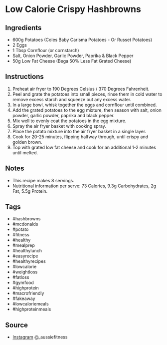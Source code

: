  # Low Calorie Crispy Hashbrowns

## Ingredients

- 600g Potatoes (Coles Baby Carisma Potatoes - Or Russet Potatoes)
- 2 Eggs
- 1 Tbsp Cornflour (or cornstarch)
- Salt, Onion Powder, Garlic Powder, Paprika & Black Pepper
- 50g Low Fat Cheese (Bega 50% Less Fat Grated Cheese)

## Instructions

1. Preheat air fryer to 190 Degrees Celsius / 370 Degrees Fahrenheit.
2. Peel and grate the potatoes into small pieces, rinse them in cold water to remove excess starch and squeeze out any excess water.
3. In a large bowl, whisk together the eggs and cornflour until combined.
4. Add the grated potatoes to the egg mixture, then season with salt, onion powder, garlic powder, paprika and black pepper.
5. Mix well to evenly coat the potatoes in the egg mixture.
6. Spray the air fryer basket with cooking spray.
7. Place the potato mixture into the air fryer basket in a single layer.
8. Cook for 20-25 minutes, flipping halfway through, until crispy and golden brown.
9. Top with grated low fat cheese and cook for an additional 1-2 minutes until melted.

## Notes

- This recipe makes 8 servings.
- Nutritional information per serve: 73 Calories, 9.3g Carbohydrates, 2g Fat, 5.5g Protein.

## Tags

- #hashbrowns
- #mcdonalds
- #potato
- #fitness
- #healthy
- #mealprep
- #healthylunch
- #easyrecipe
- #healthyrecipes
- #lowcalorie
- #weightloss
- #fatloss
- #gymfood
- #highprotein
- #macrofriendly
- #fakeaway
- #lowcaloriemeals
- #highproteinmeals

## Source

- [Instagram](https://www.instagram.com/p/C4V2tqUOtpK) @\_aussiefitness